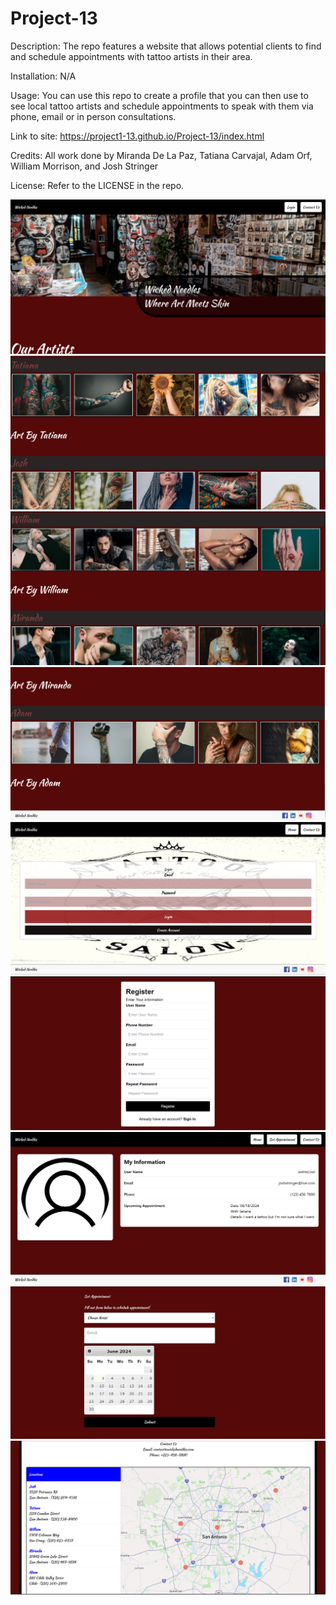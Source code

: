 # Project-13

Description:
The repo features a website that allows potential clients to find and schedule appointments with tattoo artists in their area.

Installation:
N/A

Usage:
You can use this repo to create a profile that you can then use to see local tattoo artists and schedule appointments to speak with them via phone, email or in person consultations.

Link to site:
https://project1-13.github.io/Project-13/index.html

Credits:
All work done by Miranda De La Paz, Tatiana Carvajal, Adam Orf, William Morrison, and Josh Stringer

License:
Refer to the LICENSE in the repo.

![main1](image.png)
![main2](image-1.png)
![main3](image-2.png)
![main4](image-3.png)
![login](image-4.png)
![register](image-5.png)
![user](image-6.png)
![appointment](image-7.png)
![contact](image-8.png)